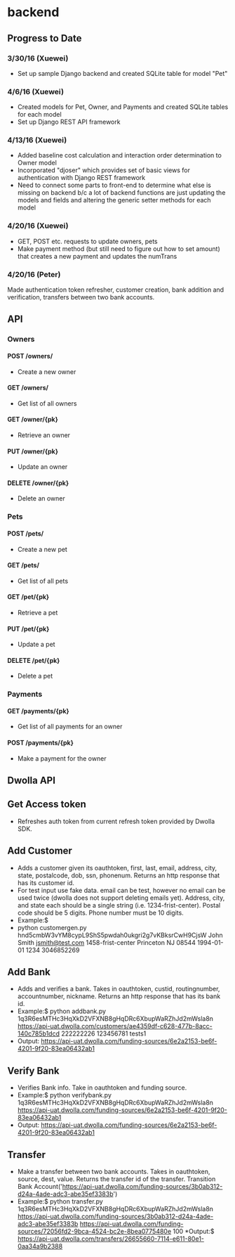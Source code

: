 # backend

## Progress to Date

### 3/30/16 (Xuewei)
* Set up sample Django backend and created SQLite table for model "Pet"

### 4/6/16 (Xuewei)
* Created models for Pet, Owner, and Payments and created SQLite tables for each model
* Set up Django REST API framework

### 4/13/16 (Xuewei)
* Added baseline cost calculation and interaction order determination to Owner model
* Incorporated "djoser" which provides set of basic views for authentication with Django REST framework
* Need to connect some parts to front-end to determine what else is missing on backend b/c a lot of backend functions are just updating the models and fields and altering the generic setter methods for each model

### 4/20/16 (Xuewei)
* GET, POST etc. requests to update owners, pets
* Make payment method (but still need to figure out how to set amount) that creates a new payment and updates the numTrans

### 4/20/16 (Peter)
Made authentication token refresher, customer creation, bank addition and verification, transfers between two bank accounts. 

## API

### Owners

#### POST /owners/
* Create a new owner

#### GET /owners/
* Get list of all owners

#### GET /owner/{pk}
* Retrieve an owner

#### PUT /owner/{pk}
* Update an owner

#### DELETE /owner/{pk}
* Delete an owner

### Pets

#### POST /pets/
* Create a new pet

#### GET /pets/
* Get list of all pets

#### GET /pet/{pk}
* Retrieve a pet

#### PUT /pet/{pk}
* Update a pet

#### DELETE /pet/{pk}
* Delete a pet

### Payments

#### GET /payments/{pk}
* Get list of all payments for an owner

#### POST /payments/{pk}
* Make a payment for the owner

## Dwolla API

## Get Access token
* Refreshes auth token from current refresh token provided by Dwolla SDK.

## Add Customer
* Adds a customer given its oauthtoken, first, last, email, address, city, state, postalcode, dob, ssn, phonenum.  Returns an http response that has its customer id.
* For test input use fake data. email can be test, however no email can be used twice (dwolla does not support deleting emails yet). Address, city, and state each should be a single string (i.e. 1234-frist-center).  Postal code should be 5 digits.  Phone number must be 10 digits. 
* Example:$
* python customergen.py hnd5cmbW3vYM8cypL9ShS5pwdah0ukgri2g7vKBksrCwH9CjsW John Smith jsmith@test.com 1458-frist-center Princeton NJ 08544 1994-01-01 1234 3046852269 

## Add Bank
* Adds and verifies a bank.  Takes in oauthtoken, custid, routingnumber, accountnumber, nickname.   Returns an http response that has its bank id.
* Example:$ python addbank.py 1q3R6esMTHc3HqXkD2VFXNB8gHqDRc6XbupWaRZhJd2mWsla8n https://api-uat.dwolla.com/customers/ae4359df-c628-477b-8acc-140c785b1dcd 222222226 123456781 tests1
* Output: https://api-uat.dwolla.com/funding-sources/6e2a2153-be6f-4201-9f20-83ea06432ab1

## Verify Bank
* Verifies Bank info.  Take in oauthtoken and funding source.
* Example:$ python verifybank.py 1q3R6esMTHc3HqXkD2VFXNB8gHqDRc6XbupWaRZhJd2mWsla8n https://api-uat.dwolla.com/funding-sources/6e2a2153-be6f-4201-9f20-83ea06432ab1
* Output: https://api-uat.dwolla.com/funding-sources/6e2a2153-be6f-4201-9f20-83ea06432ab1

## Transfer
* Make a transfer between two bank accounts.  Takes in oauthtoken, source, dest, value.  Returns the transfer id of the transfer. Transition Bank Account('https://api-uat.dwolla.com/funding-sources/3b0ab312-d24a-4ade-adc3-abe35ef3383b')
* Example:$ python transfer.py 1q3R6esMTHc3HqXkD2VFXNB8gHqDRc6XbupWaRZhJd2mWsla8n https://api-uat.dwolla.com/funding-sources/3b0ab312-d24a-4ade-adc3-abe35ef3383b https://api-uat.dwolla.com/funding-sources/72056fd2-9bca-4524-bc2e-8bea0775480e 100
*Output:$ https://api-uat.dwolla.com/transfers/26655660-7114-e611-80e1-0aa34a9b2388



